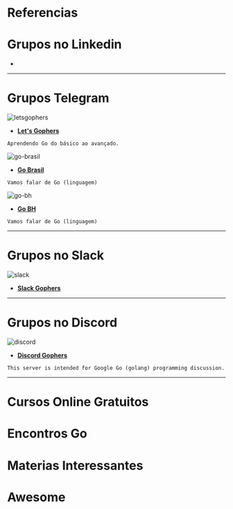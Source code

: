 # Referencias

# Grupos no Linkedin

* 

***

# Grupos Telegram

![letsgophers](https://user-images.githubusercontent.com/31008900/145058054-26f81daf-c22d-4bde-9341-698041db5244.png)
* **[Let's Gophers](https://t.me/letsgophers)**
```
Aprendendo Go do básico ao avançado.
```
![go-brasil](https://user-images.githubusercontent.com/31008900/145058207-7f19846f-14ad-4cfc-9809-1812b5e38acf.png)
* **[Go Brasil](https://t.me/go_br)**
```
Vamos falar de Go (linguagem)
```
![go-bh](https://user-images.githubusercontent.com/31008900/145058453-f9953ac7-564f-4c36-bad7-3e10bcb4171b.png)
* **[Go BH](https://t.me/go_bh)**
```
Vamos falar de Go (linguagem)
```
***

# Grupos no Slack

![slack](https://user-images.githubusercontent.com/31008900/145057862-1329f6b0-4bb3-494a-8f37-cfcbf5190a58.png)
* **[Slack Gophers](https://gophers.slack.com/)**
***

# Grupos no Discord

![discord](https://user-images.githubusercontent.com/31008900/145058607-5141301f-07de-40a8-a834-27198fe9e213.png)
* **[Discord Gophers](https://discord.com/invite/9eDnTMnK)**
```
This server is intended for Google Go (golang) programming discussion.
```
***

# Cursos Online Gratuitos

# Encontros Go

# Materias Interessantes

# Awesome 



